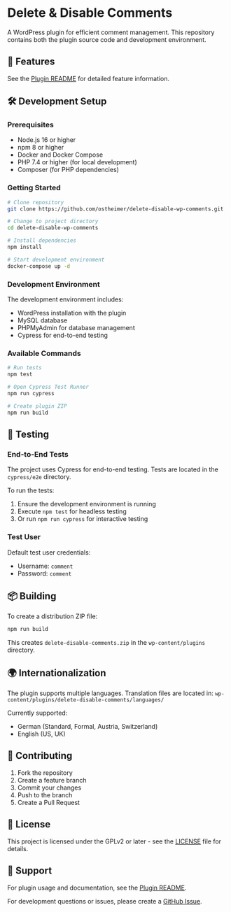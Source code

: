 # Delete & Disable Comments

A WordPress plugin for efficient comment management. This repository contains both the plugin source code and development environment.

## 🌟 Features

See the [Plugin README](wp-content/plugins/delete-disable-comments/README.md) for detailed feature information.

## 🛠 Development Setup

### Prerequisites

- Node.js 16 or higher
- npm 8 or higher
- Docker and Docker Compose
- PHP 7.4 or higher (for local development)
- Composer (for PHP dependencies)

### Getting Started

```bash
# Clone repository
git clone https://github.com/ostheimer/delete-disable-wp-comments.git

# Change to project directory
cd delete-disable-wp-comments

# Install dependencies
npm install

# Start development environment
docker-compose up -d
```

### Development Environment

The development environment includes:
- WordPress installation with the plugin
- MySQL database
- PHPMyAdmin for database management
- Cypress for end-to-end testing

### Available Commands

```bash
# Run tests
npm test

# Open Cypress Test Runner
npm run cypress

# Create plugin ZIP
npm run build
```

## 🧪 Testing

### End-to-End Tests
The project uses Cypress for end-to-end testing. Tests are located in the `cypress/e2e` directory.

To run the tests:
1. Ensure the development environment is running
2. Execute `npm test` for headless testing
3. Or run `npm run cypress` for interactive testing

### Test User
Default test user credentials:
- Username: `comment`
- Password: `comment`

## 📦 Building

To create a distribution ZIP file:

```bash
npm run build
```

This creates `delete-disable-comments.zip` in the `wp-content/plugins` directory.

## 🌍 Internationalization

The plugin supports multiple languages. Translation files are located in:
`wp-content/plugins/delete-disable-comments/languages/`

Currently supported:
- German (Standard, Formal, Austria, Switzerland)
- English (US, UK)

## 👥 Contributing

1. Fork the repository
2. Create a feature branch
3. Commit your changes
4. Push to the branch
5. Create a Pull Request

## 📄 License

This project is licensed under the GPLv2 or later - see the [LICENSE](LICENSE) file for details.

## 🤝 Support

For plugin usage and documentation, see the [Plugin README](wp-content/plugins/delete-disable-comments/README.md).

For development questions or issues, please create a [GitHub Issue](https://github.com/ostheimer/delete-disable-wp-comments/issues). 